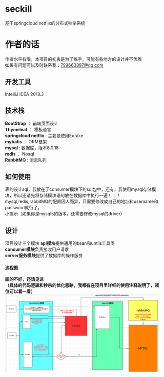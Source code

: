 # seckill
基于springcloud netflix的分布式秒杀系统
# 作者的话
作者水平有限，本项目的初衷是为了练手，可能有些地方的设计并不优雅  
如果有问题可以及时联系我：799663897@qq.com

## 开发工具
IntelliJ IDEA 2018.3
## 技术栈
**BootStrap** ： 前端页面设计  
**Thymeleaf** ： 模板语言  
**springcloud netflix** : 主要是使用Eurake  
**mybatis** ： ORM框架  
**mysql** : 数据库，版本8.0.18  
**redis** ： Nosql  
**RabbitMQ** : 消息队列  
## 如何使用
表的设计sql，我放在了consumer模块下的sql包中，还有，我使用mysql存储模块，所以还请先将存储模块语句放在数据库中执行一遍！！！
mysql,redis,rabbitMQ的配置因人而异，只需要修改成自己的地址和username和password就行了。  
小提示（如果你是mysql5的版本，还需要修改mysql的driver）
## 设计
项目设计三个模块
**api模块**提供通用的bean和untils工具类  
**consumer模块**负责接收用户请求  
**server服务模块**提供了数据库的操作服务  
#### 流程图
**画的不好，还请见谅**  
**（具体的代码逻辑和秒杀的优化思路，我都有在项目里详细的使用注释说明了，诸位可以看一看）**
![Alt text](https://github.com/NineXv/seckill/blob/master/myPng/seckill.png)


 



